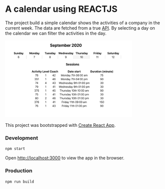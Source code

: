 # A calendar using REACTJS

The project build a simple calendar shows the activities of a company in the current week. The data are fetched from a true [API](https://back.staging.bsport.io/api/v1/swagger/). By selecting a day on the calendar we can filter the activities in the day.

<img src="./public/Calendar_Screenshot.png" alt="Calendar" title="A calendar example" width="410" height="250"/>


This project was bootstrapped with [Create React App](https://github.com/facebook/create-react-app).


### Development

```
npm start
```

Open [http://localhost:3000](http://localhost:3000) to view the app in the browser.


### Production

```
npm run build
```

